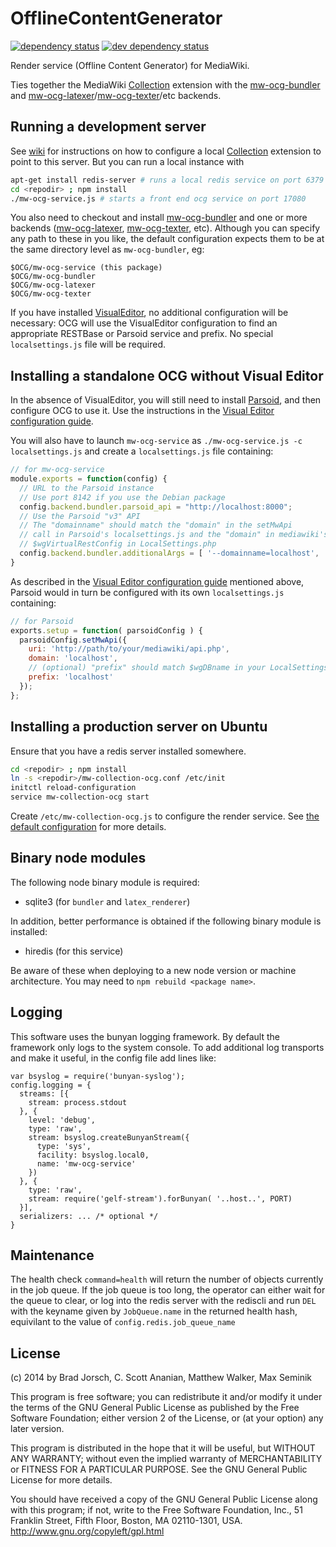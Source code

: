 # OfflineContentGenerator
[![dependency status][1]][2] [![dev dependency status][3]][4]

Render service (Offline Content Generator) for MediaWiki.

Ties together the MediaWiki [Collection] extension with
the [mw-ocg-bundler] and [mw-ocg-latexer]/[mw-ocg-texter]/etc backends.

## Running a development server
See [wiki](https://wikitech.wikimedia.org/wiki/OCG#Installing_a_development_instance)
for instructions on how to configure a local [Collection] extension to point
to this server.  But you can run a local instance with
```sh
apt-get install redis-server # runs a local redis service on port 6379
cd <repodir> ; npm install
./mw-ocg-service.js # starts a front end ocg service on port 17080
```

You also need to checkout and install [mw-ocg-bundler] and one or more
backends ([mw-ocg-latexer], [mw-ocg-texter], etc).  Although you can
specify any path to these in you like, the default configuration
expects them to be at the same directory level as `mw-ocg-bundler`,
eg:
```
$OCG/mw-ocg-service (this package)
$OCG/mw-ocg-bundler
$OCG/mw-ocg-latexer
$OCG/mw-ocg-texter
```

If you have installed [VisualEditor], no additional configuration will
be necessary: OCG will use the VisualEditor configuration to find an
appropriate RESTBase or Parsoid service and prefix.  No special
`localsettings.js` file will be required.

## Installing a standalone OCG without Visual Editor

In the absence of VisualEditor, you will still need to install
[Parsoid], and then configure OCG to use it.  Use the instructions in
the [Visual Editor configuration guide].

You will also have to launch `mw-ocg-service` as
`./mw-ocg-service.js -c localsettings.js` and
create a `localsettings.js` file containing:
```javascript
// for mw-ocg-service
module.exports = function(config) {
  // URL to the Parsoid instance
  // Use port 8142 if you use the Debian package
  config.backend.bundler.parsoid_api = "http://localhost:8000";
  // Use the Parsoid "v3" API
  // The "domainname" should match the "domain" in the setMwApi
  // call in Parsoid's localsettings.js and the "domain" in mediawiki's
  // $wgVirtualRestConfig in LocalSettings.php
  config.backend.bundler.additionalArgs = [ '--domainname=localhost', '--api-version=parsoid3' ];
}
```

As described in the [Visual Editor configuration guide] mentioned above,
Parsoid would in turn be configured with its own `localsettings.js`
containing:
```javascript
// for Parsoid
exports.setup = function( parsoidConfig ) {
  parsoidConfig.setMwApi({
    uri: 'http://path/to/your/mediawiki/api.php',
    domain: 'localhost',
    // (optional) "prefix" should match $wgDBname in your LocalSettings.php
    prefix: 'localhost'
  });
};
```

## Installing a production server on Ubuntu

Ensure that you have a redis server installed somewhere.

```sh
cd <repodir> ; npm install
ln -s <repodir>/mw-collection-ocg.conf /etc/init
initctl reload-configuration
service mw-collection-ocg start
```

Create `/etc/mw-collection-ocg.js` to configure the render service.
See [the default configuration](./defaults.js) for more details.

## Binary node modules
The following node binary module is required:
* sqlite3 (for `bundler` and `latex_renderer`)

In addition, better performance is obtained if the following binary
module is installed:
* hiredis (for this service)

Be aware of these when deploying to a new node version or machine
architecture.  You may need to `npm rebuild <package name>`.

## Logging
This software uses the bunyan logging framework. By default the framework
only logs to the system console. To add additional log transports and make it
useful, in the config file add lines like:

```
var bsyslog = require('bunyan-syslog');
config.logging = {
  streams: [{
    stream: process.stdout
  }, {
    level: 'debug',
    type: 'raw',
    stream: bsyslog.createBunyanStream({
      type: 'sys',
      facility: bsyslog.local0,
      name: 'mw-ocg-service'
    })
  }, {
    type: 'raw',
    stream: require('gelf-stream').forBunyan( '..host..', PORT)
  }],
  serializers: ... /* optional */
}
```

## Maintenance
The health check ```command=health``` will return the number of objects
currently in the job queue. If the job queue is too long, the operator can
either wait for the queue to clear, or log into the redis server with the
rediscli and run ```DEL``` with the keyname given by ```JobQueue.name``` in
the returned health hash, equivilant to the value of ```config.redis.job_queue_name```

## License

(c) 2014 by Brad Jorsch, C. Scott Ananian, Matthew Walker, Max Seminik

This program is free software; you can redistribute it and/or modify
it under the terms of the GNU General Public License as published by
the Free Software Foundation; either version 2 of the License, or
(at your option) any later version.

This program is distributed in the hope that it will be useful,
but WITHOUT ANY WARRANTY; without even the implied warranty of
MERCHANTABILITY or FITNESS FOR A PARTICULAR PURPOSE. See the
GNU General Public License for more details.

You should have received a copy of the GNU General Public License along
with this program; if not, write to the Free Software Foundation, Inc.,
51 Franklin Street, Fifth Floor, Boston, MA 02110-1301, USA.
http://www.gnu.org/copyleft/gpl.html

[Collection]:     https://www.mediawiki.org/wiki/Extension:Collection
[VisualEditor]:   https://www.mediawiki.org/wiki/Extension:VisualEditor
[Parsoid]:        https://www.mediawiki.org/wiki/Parsoid
[mw-ocg-bundler]: https://github.com/wikimedia/mediawiki-extensions-Collection-OfflineContentGenerator-bundler
[mw-ocg-latexer]: https://github.com/wikimedia/mediawiki-extensions-Collection-OfflineContentGenerator-latex_renderer
[mw-ocg-texter]:  https://github.com/wikimedia/mediawiki-extensions-Collection-OfflineContentGenerator-text_renderer
[Visual Editor configuration guide]:  https://www.mediawiki.org/wiki/Extension:VisualEditor#Linking_with_Parsoid

[1]: https://david-dm.org/wikimedia/mediawiki-extensions-Collection-OfflineContentGenerator.png
[2]: https://david-dm.org/wikimedia/mediawiki-extensions-Collection-OfflineContentGenerator
[3]: https://david-dm.org/wikimedia/mediawiki-extensions-Collection-OfflineContentGenerator/dev-status.png
[4]: https://david-dm.org/wikimedia/mediawiki-extensions-Collection-OfflineContentGenerator#info=devDependencies
